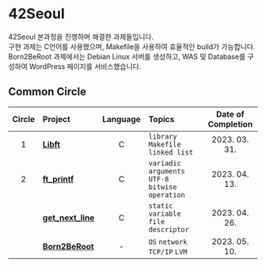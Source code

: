 # 42Seoul
42Seoul 본과정을 진행하며 해결한 과제들입니다.  
구현 과제는 C언어를 사용했으며, Makefile을 사용하여 효율적인 build가 가능합니다.
Born2BeRoot 과제에서는 Debian Linux 서버를 생성하고, WAS 및 Database를 구성하여 WordPress 페이지를 서비스했습니다.


## Common Circle
| Circle | Project                                | Language | Topics                                           | Date of Completion |
| :----: | :------------------------------------- | :------: | :----------------------------------------------- | :----------------: |
|   1    | [**Libft**](./1_libft)                 |    C     | `library` `Makefile` `linked list`               |   2023. 03. 31.    |
|   2    | [**ft_printf**](./2_ft_printf)         |    C     | `variadic arguments` `UTF-8` `bitwise operation` |   2023. 04. 13.    |
|        | [**get_next_line**](./2_get_next_line) |    C     | `static variable` `file descriptor`              |   2023. 04. 26.    |
|        | [**Born2BeRoot**](https://junhseo.notion.site/B2BR-1fea32aac90845b98c6e6aa74ffec845?pvs=4)             |    -     | `OS` `network` `TCP/IP` `LVM`           			|   2023. 05. 10.    |
